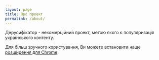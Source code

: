 ```yaml
---
layout: page
title: Про проект
permalink: /about/
---
```


Дерусифікатор - некомерційний проект, метою якого є популяризація українського контенту.

Для більш зручного користування, Ви можете встановити наше [розширення для Chrome](https://chrome.google.com/webstore/detail/%D0%B4%D0%B5%D1%80%D1%83%D1%81%D0%B8%D1%84%D1%96%D0%BA%D0%B0%D1%82%D0%BE%D1%80/hhnjbnniojcgejkmjbjakinpiegilnoj?hl=uk&authuser=0). 
